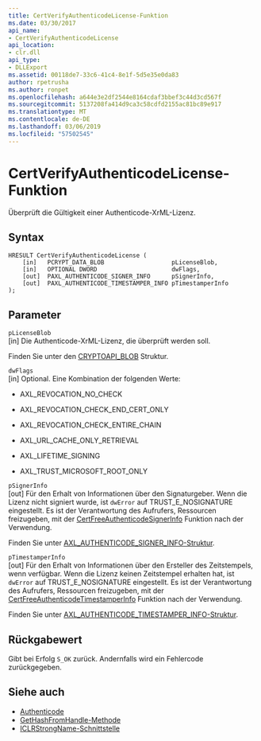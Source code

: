 ```yaml
---
title: CertVerifyAuthenticodeLicense-Funktion
ms.date: 03/30/2017
api_name:
- CertVerifyAuthenticodeLicense
api_location:
- clr.dll
api_type:
- DLLExport
ms.assetid: 00118de7-33c6-41c4-8e1f-5d5e35e0da83
author: rpetrusha
ms.author: ronpet
ms.openlocfilehash: a644e3e2df2544e8164cdaf3bbef3c44d3cd567f
ms.sourcegitcommit: 5137208fa414d9ca3c58cdfd2155ac81bc89e917
ms.translationtype: MT
ms.contentlocale: de-DE
ms.lasthandoff: 03/06/2019
ms.locfileid: "57502545"
---
```

# <a name="certverifyauthenticodelicense-function"></a>CertVerifyAuthenticodeLicense-Funktion
Überprüft die Gültigkeit einer Authenticode-XrML-Lizenz.  
  
## <a name="syntax"></a>Syntax  
  
```  
HRESULT CertVerifyAuthenticodeLicense (  
    [in]   PCRYPT_DATA_BLOB                   pLicenseBlob,  
    [in]   OPTIONAL DWORD                     dwFlags,  
    [out]  PAXL_AUTHENTICODE_SIGNER_INFO      pSignerInfo,  
    [out]  PAXL_AUTHENTICODE_TIMESTAMPER_INFO pTimestamperInfo  
);  
```  
  
## <a name="parameters"></a>Parameter  
 `pLicenseBlob`  
 [in] Die Authenticode-XrML-Lizenz, die überprüft werden soll.  
  
 Finden Sie unter den [CRYPTOAPI_BLOB](/windows/desktop/api/dpapi/ns-dpapi-_cryptoapi_blob) Struktur.  
  
 `dwFlags`  
 [in] Optional. Eine Kombination der folgenden Werte:  
  
-   AXL_REVOCATION_NO_CHECK  
  
-   AXL_REVOCATION_CHECK_END_CERT_ONLY  
  
-   AXL_REVOCATION_CHECK_ENTIRE_CHAIN  
  
-   AXL_URL_CACHE_ONLY_RETRIEVAL  
  
-   AXL_LIFETIME_SIGNING  
  
-   AXL_TRUST_MICROSOFT_ROOT_ONLY  
  
 `pSignerInfo`  
 [out] Für den Erhalt von Informationen über den Signaturgeber. Wenn die Lizenz nicht signiert wurde, ist `dwError` auf TRUST_E_NOSIGNATURE eingestellt. Es ist der Verantwortung des Aufrufers, Ressourcen freizugeben, mit der [CertFreeAuthenticodeSignerInfo](../../../../docs/framework/unmanaged-api/authenticode/certfreeauthenticodesignerinfo-function.md) Funktion nach der Verwendung.  
  
 Finden Sie unter [AXL_AUTHENTICODE_SIGNER_INFO-Struktur](../../../../docs/framework/unmanaged-api/authenticode/axl-authenticode-signer-info-structure.md).  
  
 `pTimestamperInfo`  
 [out] Für den Erhalt von Informationen über den Ersteller des Zeitstempels, wenn verfügbar. Wenn die Lizenz keinen Zeitstempel erhalten hat, ist `dwError` auf TRUST_E_NOSIGNATURE eingestellt. Es ist der Verantwortung des Aufrufers, Ressourcen freizugeben, mit der [CertFreeAuthenticodeTimestamperInfo](../../../../docs/framework/unmanaged-api/authenticode/certfreeauthenticodetimestamperinfo-function.md) Funktion nach der Verwendung.  
  
 Finden Sie unter [AXL_AUTHENTICODE_TIMESTAMPER_INFO-Struktur](../../../../docs/framework/unmanaged-api/authenticode/axl-authenticode-timestamper-info-structure.md).  
  
## <a name="return-value"></a>Rückgabewert  
 Gibt bei Erfolg `S_OK` zurück. Andernfalls wird ein Fehlercode zurückgegeben.  
  
## <a name="see-also"></a>Siehe auch
- [Authenticode](../../../../docs/framework/unmanaged-api/authenticode/index.md)
- [GetHashFromHandle-Methode](../../../../docs/framework/unmanaged-api/hosting/iclrstrongname-gethashfromhandle-method.md)
- [ICLRStrongName-Schnittstelle](../../../../docs/framework/unmanaged-api/hosting/iclrstrongname-interface.md)
